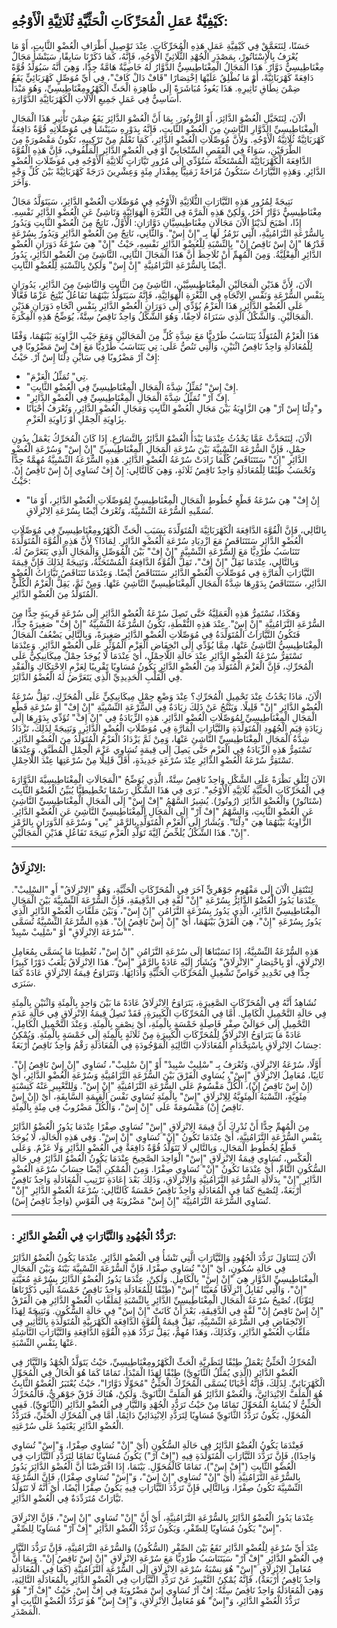 

## كَيْفِيَّةُ عَمَلِ الْمُحَرِّكَاتِ الْحَثِّيَّةِ ثُلَاثِيَّةِ الْأَوْجُهِ:

حَسَنًا، لِنَتَعَمَّقْ فِي كَيْفِيَّةِ عَمَلِ هَذِهِ الْمُحَرِّكَاتِ. عِنْدَ تَوْصِيلِ أَطْرَافِ الْعُضْوِ الثَّابِتِ، أَوْ مَا يُعْرَفُ بِالْإِسْتَاتُورْ، بِمَصْدَرِ الْجُهْدِ الثُّلَاثِيِّ الْأَوْجُهِ، فَإِنَّهُ، كَمَا ذَكَرْنَا سَابِقًا، سَيَنْشَأُ مَجَالٌ مِغْنَاطِيسِيٌّ دَوَّارٌ. هَذَا الْمَجَالُ الْمِغْنَاطِيسِيُّ الدَّوَّارُ لَهُ خَاصِيَّةٌ هَامَّةٌ جِدًّا، وَهِيَ أَنَّهُ سَيُوَلِّدُ قُوَّةً دَافِعَةً كَهْرَبَائِيَّةً، أَوْ مَا نُطْلِقُ عَلَيْهَا اِخْتِصَارًا "قَافْ دَالْ كَافْ"، فِي أَيِّ مُوَصِّلٍ كَهْرَبَائِيٍّ يَقَعُ ضِمْنَ نِطَاقِ تَأْثِيرِهِ. هَذَا يَعُودُ مُبَاشَرَةً إِلَى ظَاهِرَةِ الْحَثِّ الْكَهْرُومِغْنَاطِيسِيِّ، وَهُوَ مَبْدَأٌ أَسَاسِيٌّ فِي عَمَلِ جَمِيعِ الْآلَاتِ الْكَهْرَبَائِيَّةِ الدَّوَّارَةِ.

الْآنَ، لِنَتَخَيَّلِ الْعُضْوَ الدَّائِرَ، أَوْ الرُّوتُورَ. بِمَا أَنَّ الْعُضْوَ الدَّائِرَ يَقَعُ ضِمْنَ تَأْثِيرِ هَذَا الْمَجَالِ الْمِغْنَاطِيسِيِّ الدَّوَّارِ النَّاشِئِ مِنَ الْعُضْوِ الثَّابِتِ، فَإِنَّهُ بِدَوْرِهِ سَيَنْشَأُ فِي مُوَصِّلَاتِهِ قُوَّةٌ دَافِعَةٌ كَهْرَبَائِيَّةٌ ثُلَاثِيَّةُ الْأَوْجُهِ. وَلِأَنَّ مُوَصِّلَاتِ الْعُضْوِ الدَّائِرِ، كَمَا نَعْلَمُ مِنْ تَرْكِيبِهِ، تَكُونُ مَقْصُورَةً مِنَ الطَّرَفَيْنِ، سَوَاءٌ فِي الْقَفَصِ السِّنْجَابِيِّ أَوْ فِي الْعُضْوِ الدَّائِرِ الْمَلْفُوفِ، فَإِنَّ هَذِهِ الْقُوَّةَ الدَّافِعَةَ الْكَهْرَبَائِيَّةَ الْمُسْتَحَثَّةَ سَتُؤَدِّي إِلَى مُرُورِ تَيَّارَاتٍ ثُلَاثِيَّةِ الْأَوْجُهِ فِي مُوَصِّلَاتِ الْعُضْوِ الدَّائِرِ. وَهَذِهِ التَّيَّارَاتُ سَتَكُونُ مُزَاحَةً زَمَنِيًّا بِمِقْدَارِ مِئَةٍ وَعِشْرِينَ دَرَجَةً كَهْرَبَائِيَّةً بَيْنَ كُلِّ وَجْهٍ وَآخَرَ.

نَتِيجَةً لِمُرُورِ هَذِهِ التَّيَّارَاتِ الثُّلَاثِيَّةِ الْأَوْجُهِ فِي مُوَصِّلَاتِ الْعُضْوِ الدَّائِرِ، سَيَتَوَلَّدُ مَجَالٌ مِغْنَاطِيسِيٌّ دَوَّارٌ آخَرُ، وَلَكِنْ هَذِهِ الْمَرَّةَ فِي الثُّغْرَةِ الْهَوَائِيَّةِ وَنَاشِئٌ عَنِ الْعُضْوِ الدَّائِرِ نَفْسِهِ. إِذًا، أَصْبَحَ لَدَيْنَا الْآنَ مَجَالَانِ مِغْنَاطِيسِيَّانِ دَوَّارَانِ: الْأَوَّلُ، نَاتِجٌ مِنَ الْعُضْوِ الثَّابِتِ وَيَدُورُ بِالسُّرْعَةِ التَّزَامُنِيَّةِ، الَّتِي نَرْمُزُ لَهَا بِـ "إِنْ إِسْ". وَالثَّانِي، نَاتِجٌ مِنَ الْعُضْوِ الدَّائِرِ وَيَدُورُ بِسُرْعَةٍ قَدْرُهَا "إِنْ إِسْ نَاقِصُ إِنْ" بِالنِّسْبَةِ لِلْعُضْوِ الدَّائِرِ نَفْسِهِ، حَيْثُ "إِنْ" هِيَ سُرْعَةُ دَوَرَانِ الْعُضْوِ الدَّائِرِ الْفِعْلِيَّةُ. وَمِنَ الْمُهِمِّ أَنْ نُلَاحِظَ أَنَّ هَذَا الْمَجَالَ الثَّانِي، النَّاشِئَ مِنَ الْعُضْوِ الدَّائِرِ، يَدُورُ أَيْضًا بِالسُّرْعَةِ التَّزَامُنِيَّةِ "إِنْ إِسْ" وَلَكِنْ بِالنِّسْبَةِ لِلْعُضْوِ الثَّابِتِ.

الْآنَ، لِأَنَّ هَذَيْنِ الْمَجَالَيْنِ الْمِغْنَاطِيسِيَّيْنِ، النَّاشِئَ مِنَ الثَّابِتِ وَالنَّاشِئَ مِنَ الدَّائِرِ، يَدُورَانِ بِنَفْسِ السُّرْعَةِ وَنَفْسِ الِاتِّجَاهِ فِي الثُّغْرَةِ الْهَوَائِيَّةِ، فَإِنَّهُ سَيَتَوَلَّدُ بَيْنَهُمَا تَفَاعُلٌ يُنْتِجُ عَزْمًا فَعَّالًا عَلَى الْعُضْوِ الدَّائِرِ. هَذَا الْعَزْمُ يُؤَدِّي إِلَى دَوَرَانِ الْعُضْوِ الدَّائِرِ بِنَفْسِ اتِّجَاهِ دَوَرَانِ هَذَيْنِ الْمَجَالَيْنِ. وَالشَّكْلُ الَّذِي سَنَرَاهُ لَاحِقًا، وَهُوَ الشَّكْلُ وَاحِدٌ نَاقِصُ سِتَّةٌ، يُوَضِّحُ هَذِهِ الْفِكْرَةَ.

هَذَا الْعَزْمُ الْمُتَوَلِّدُ يَتَنَاسَبُ طَرْدِيًّا مَعَ شِدَّةِ كُلٍّ مِنَ الْمَجَالَيْنِ وَمَعَ جَيْبِ الزَّاوِيَةِ بَيْنَهُمَا، وَفْقًا لِلْمُعَادَلَةِ وَاحِدٌ نَاقِصُ اثْنَيْنِ، وَالَّتِي تَنُصُّ عَلَى:
تِي يَتَنَاسَبُ طَرْدِيًّا مَعَ إِفْ إِسْ مَضْرُوبًا فِي إِفْ آرْ مَضْرُوبًا فِي سَايْنِ دِلْتَا إِسْ آرْ.
حَيْثُ:
*   "تِي" تُمَثِّلُ الْعَزْمَ.
*   "إِفْ إِسْ" تُمَثِّلُ شِدَّةَ الْمَجَالِ الْمِغْنَاطِيسِيِّ فِي الْعُضْوِ الثَّابِتِ.
*   "إِفْ آرْ" تُمَثِّلُ شِدَّةَ الْمَجَالِ الْمِغْنَاطِيسِيِّ فِي الْعُضْوِ الدَّائِرِ.
*   و"دِلْتَا إِسْ آرْ" هِيَ الزَّاوِيَةُ بَيْنَ مَجَالِ الْعُضْوِ الثَّابِتِ وَمَجَالِ الْعُضْوِ الدَّائِرِ، وَتُعْرَفُ أَحْيَانًا بِزَاوِيَةِ الْحِمْلِ أَوْ زَاوِيَةِ الْعَزْمِ.

الْآنَ، لِنَتَحَدَّثْ عَمَّا يَحْدُثُ عِنْدَمَا يَبْدَأُ الْعُضْوُ الدَّائِرُ بِالتَّسَارُعِ. إِذَا كَانَ الْمُحَرِّكُ يَعْمَلُ بِدُونِ حِمْلٍ، فَإِنَّ السُّرْعَةَ النِّسْبِيَّةَ بَيْنَ سُرْعَةِ الْمَجَالِ الْمِغْنَاطِيسِيِّ "إِنْ إِسْ" وَسُرْعَةِ الْعُضْوِ الدَّائِرِ "إِنْ" سَتَتَنَاقَصُ كُلَّمَا زَادَتْ سُرْعَةُ الْعُضْوِ الدَّائِرِ. هَذِهِ السُّرْعَةُ النِّسْبِيَّةُ مُهِمَّةٌ جِدًّا وَتُحْسَبُ طِبْقًا لِلْمُعَادَلَةِ وَاحِدٌ نَاقِصُ ثَلَاثَةٍ، وَهِيَ كَالتَّالِي:
إِنْ إِفْ تُسَاوِي إِنْ إِسْ نَاقِصُ إِنْ.
حَيْثُ:
*   "إِنْ إِفْ" هِيَ سُرْعَةُ قَطْعِ خُطُوطِ الْمَجَالِ الْمِغْنَاطِيسِيِّ لِمُوَصِّلَاتِ الْعُضْوِ الدَّائِرِ، أَوْ مَا نُسَمِّيهِ السُّرْعَةَ النِّسْبِيَّةَ، وَتُعْرَفُ أَيْضًا بِسُرْعَةِ الِانْزِلَاقِ.

بِالتَّالِي، فَإِنَّ الْقُوَّةَ الدَّافِعَةَ الْكَهْرَبَائِيَّةَ الْمُتَوَلِّدَةَ بِسَبَبِ الْحَثِّ الْكَهْرُومِغْنَاطِيسِيِّ فِي مُوَصِّلَاتِ الْعُضْوِ الدَّائِرِ سَتَتَنَاقَصُ مَعَ ازْدِيَادِ سُرْعَةِ الْعُضْوِ الدَّائِرِ. لِمَاذَا؟ لِأَنَّ هَذِهِ الْقُوَّةَ الْمُتَوَلِّدَةَ تَتَنَاسَبُ طَرْدِيًّا مَعَ السُّرْعَةِ النِّسْبِيَّةِ "إِنْ إِفْ" بَيْنَ الْمُوَصِّلِ وَالْمَجَالِ الَّذِي يَتَعَرَّضُ لَهُ. وَبِالتَّالِي، عِنْدَمَا تَقِلُّ "إِنْ إِفْ"، تَقِلُّ الْقُوَّةُ الدَّافِعَةُ الْمُسْتَحَثَّةُ، وَنَتِيجَةً لِذَلِكَ فَإِنَّ قِيمَةَ التَّيَّارَاتِ الْمَارَّةِ فِي مُوَصِّلَاتِ الْعُضْوِ الدَّائِرِ سَتَتَنَاقَصُ أَيْضًا. وَعِنْدَمَا تَتَنَاقَصُ تَيَّارَاتُ الْعُضْوِ الدَّائِرِ، سَتَتَنَاقَصُ بِدَوْرِهَا شِدَّةُ الْمَجَالِ الْمِغْنَاطِيسِيِّ النَّاشِئِ عَنْهَا. وَمِنْ ثَمَّ، يَقِلُّ الْعَزْمُ الْكُلِّيُّ الْمُتَوَلِّدُ مِنَ الْعُضْوِ الدَّائِرِ.

وَهَكَذَا، تَسْتَمِرُّ هَذِهِ الْعَمَلِيَّةُ حَتَّى تَصِلَ سُرْعَةُ الْعُضْوِ الدَّائِرِ إِلَى سُرْعَةٍ قَرِيبَةٍ جِدًّا مِنَ السُّرْعَةِ التَّزَامُنِيَّةِ "إِنْ إِسْ". عِنْدَ هَذِهِ النُّقْطَةِ، تَكُونُ السُّرْعَةُ النِّسْبِيَّةُ "إِنْ إِفْ" صَغِيرَةً جِدًّا، فَتَكُونُ التَّيَّارَاتُ الْمُتَوَلِّدَةُ فِي مُوَصِّلَاتِ الْعُضْوِ الدَّائِرِ صَغِيرَةً، وَبِالتَّالِي يَضْعُفُ الْمَجَالُ الْمِغْنَاطِيسِيُّ النَّاشِئُ عَنْهَا، مِمَّا يُؤَدِّي إِلَى انْخِفَاضِ الْعَزْمِ الْمُؤَثِّرِ عَلَى الْعُضْوِ الدَّائِرِ. وَعِنْدَمَا تَسْتَقِرُّ سُرْعَةُ الْعُضْوِ الدَّائِرِ عِنْدَ حَالَةِ اللَّاحِمْلِ، أَيْ عِنْدَمَا لَا يُوجَدُ حِمْلٌ مِيكَانِيكِيٌّ عَلَى الْمُحَرِّكِ، فَإِنَّ الْعَزْمَ الْمُتَوَلِّدَ مِنَ الْعُضْوِ الدَّائِرِ يَكُونُ مُسَاوِيًا تَقْرِيبًا لِعَزْمِ الِاحْتِكَاكِ وَالْفَقْدِ فِي الْقَلْبِ الْحَدِيدِيِّ الَّذِي يَتَعَرَّضُ لَهُ الْعُضْوُ الدَّائِرُ.

الْآنَ، مَاذَا يَحْدُثُ عِنْدَ تَحْمِيلِ الْمُحَرِّكِ؟ عِنْدَ وَضْعِ حِمْلٍ مِيكَانِيكِيٍّ عَلَى الْمُحَرِّكِ، تَقِلُّ سُرْعَةُ الْعُضْوِ الدَّائِرِ "إِنْ" قَلِيلًا. وَيَنْتُجُ عَنْ ذَلِكَ زِيَادَةٌ فِي السُّرْعَةِ النِّسْبِيَّةِ "إِنْ إِفْ" أَوْ سُرْعَةِ قَطْعِ الْمَجَالِ الْمِغْنَاطِيسِيِّ لِمُوَصِّلَاتِ الْعُضْوِ الدَّائِرِ. هَذِهِ الزِّيَادَةُ فِي "إِنْ إِفْ" تُؤَدِّي بِدَوْرِهَا إِلَى زِيَادَةِ قِيَمِ الْجُهُودِ الْمُتَوَلِّدَةِ وَالتَّيَّارَاتِ الْمَارَّةِ فِي مُوَصِّلَاتِ الْعُضْوِ الدَّائِرِ. وَنَتِيجَةً لِذَلِكَ، تَزْدَادُ شِدَّةُ الْمَجَالِ الْمِغْنَاطِيسِيِّ النَّاشِئِ عَنْهَا، وَمِنْ ثَمَّ يَزْدَادُ الْعَزْمُ الْمُتَوَلِّدُ مِنَ الْعُضْوِ الدَّائِرِ. تَسْتَمِرُّ هَذِهِ الزِّيَادَةُ فِي الْعَزْمِ حَتَّى يَصِلَ إِلَى قِيمَةٍ تُسَاوِي عَزْمَ الْحِمْلِ الْمُطَبَّقِ، وَعِنْدَهَا تَسْتَقِرُّ سُرْعَةُ الْعُضْوِ الدَّائِرِ عِنْدَ سُرْعَةٍ جَدِيدَةٍ، أَقَلَّ قَلِيلًا مِنْ سُرْعَتِهَا عِنْدَ اللَّاحِمْلِ.

الآنَ لِنُلْقِ نَظْرَةً عَلَى الشَّكْلِ وَاحِدٌ نَاقِصُ سِتَّةٌ، الَّذِي يُوَضِّحُ "الْمَجَالَاتِ الْمِغْنَاطِيسِيَّةَ الدَّوَّارَةَ فِي الْمُحَرِّكَاتِ الْحَثِّيَّةِ ثُلَاثِيَّةِ الْأَوْجُهِ". نَرَى فِي هَذَا الشَّكْلِ رَسْمًا تَخْطِيطِيًّا يُبَيِّنُ الْعُضْوَ الثَّابِتَ (سْتَاتُورْ) وَالْعُضْوَ الدَّائِرَ (رُوتُورْ). يُشِيرُ السَّهْمُ "إِفْ إِسْ" إِلَى الْمَجَالِ الْمِغْنَاطِيسِيِّ النَّاشِئِ عَنِ الْعُضْوِ الثَّابِتِ، وَالسَّهْمُ "إِفْ آرْ" إِلَى الْمَجَالِ الْمِغْنَاطِيسِيِّ النَّاشِئِ عَنِ الْعُضْوِ الدَّائِرِ. الزَّاوِيَةُ بَيْنَهُمَا هِيَ "دِلْتَا". وَيُشَارُ إِلَى الْعَزْمِ الْمُتَوَلِّدِ بِالرَّمْزِ "تِي" وَسُرْعَةِ الدَّوَرَانِ بِالرَّمْزِ "إِنْ". هَذَا الشَّكْلُ يُلَخِّصُ آلِيَّةَ تَوَلُّدِ الْعَزْمِ نَتِيجَةَ تَفَاعُلِ هَذَيْنِ الْمَجَالَيْنِ.

---

### الِانْزِلَاقُ:

لِنَنْتَقِلِ الْآنَ إِلَى مَفْهُومٍ جَوْهَرِيٍّ آخَرَ فِي الْمُحَرِّكَاتِ الْحَثِّيَّةِ، وَهُوَ "الِانْزِلَاقُ" أَوِ "السْلِيبْ".
عِنْدَمَا يَدُورُ الْعُضْوُ الدَّائِرُ بِسُرْعَةِ "إِنْ" لَفَّةٍ فِي الدَّقِيقَةِ، فَإِنَّ السُّرْعَةَ النِّسْبِيَّةَ بَيْنَ الْمَجَالِ الْمِغْنَاطِيسِيِّ الدَّائِرِ، الَّذِي يَدُورُ بِسُرْعَةِ التَّزَامُنِ "إِنْ إِسْ"، وَبَيْنَ مَلَفَّاتِ الْعُضْوِ الدَّائِرِ الَّذِي يَدُورُ بِسُرْعَةِ "إِنْ"، هِيَ الْفَرْقُ بَيْنَهُمَا، أَيْ "إِنْ إِسْ نَاقِصُ إِنْ". هَذِهِ السُّرْعَةُ النِّسْبِيَّةُ تُسَمَّى "سُرْعَةَ الِانْزِلَاقِ" أَوْ "سْلِيبْ سْبِيدْ".

هَذِهِ السُّرْعَةُ النِّسْبِيَّةُ، إِذَا نَسَبْنَاهَا إِلَى سُرْعَةِ التَّزَامُنِ "إِنْ إِسْ"، تُعْطِينَا مَا يُسَمَّى بِمُعَامِلِ الِانْزِلَاقِ، أَوْ بِاخْتِصَارٍ "الِانْزِلَاقُ" وَيُشَارُ إِلَيْهِ عَادَةً بِالرَّمْزِ "إِسْ". هَذَا الِانْزِلَاقُ يَلْعَبُ دَوْرًا كَبِيرًا جِدًّا فِي تَحْدِيدِ خَوَاصِّ تَشْغِيلِ الْمُحَرِّكَاتِ الْحَثِّيَّةِ وَأَدَائِهَا. وَتَتَرَاوَحُ قِيمَةُ الِانْزِلَاقِ عَادَةً كَمَا سَنَرَى.

نُشَاهِدُ أَنَّهُ فِي الْمُحَرِّكَاتِ الصَّغِيرَةِ، يَتَرَاوَحُ الِانْزِلَاقُ عَادَةً مَا بَيْنَ وَاحِدٍ بِالْمِئَةِ وَاثْنَيْنِ بِالْمِئَةِ فِي حَالَةِ التَّحْمِيلِ الْكَامِلِ. أَمَّا فِي الْمُحَرِّكَاتِ الْكَبِيرَةِ، فَقَدْ تَصِلُ قِيمَةُ الِانْزِلَاقِ فِي حَالَةِ عَدَمِ التَّحْمِيلِ إِلَى حَوَالَيْ صِفْرٍ فَاصِلَةٍ خَمْسَةٍ بِالْمِئَةِ، أَيْ نِصْفٍ بِالْمِئَةِ. وَعِنْدَ التَّحْمِيلِ الْكَامِلِ، عَادَةً مَا يَتَرَاوَحُ الِانْزِلَاقُ لِلْمُحَرِّكَاتِ الْكَبِيرَةِ مِنْ ثَلَاثَةٍ بِالْمِئَةِ إِلَى خَمْسَةٍ بِالْمِئَةِ. وَيُمْكِنُ حِسَابُ الِانْزِلَاقِ بِاسْتِخْدَامِ الْمُعَادَلَاتِ التَّالِيَةِ الْمَوْجُودَةِ فِي الْمُعَادَلَةِ رَقْمُ وَاحِدٌ نَاقِصُ أَرْبَعَةٌ:

أَوَّلًا، سُرْعَةُ الِانْزِلَاقِ، وَتُعْرَفُ بِـ "سْلِيبْ سْبِيدْ" أَوْ "إِنْ سْلِيبْ"، تُسَاوِي "إِنْ إِسْ نَاقِصُ إِنْ".
ثَانِيًا، مُعَامِلُ الِانْزِلَاقِ "إِسْ"، يُسَاوِي الْفَرْقَ بَيْنَ السُّرْعَةِ التَّزَامُنِيَّةِ وَسُرْعَةِ الْعُضْوِ الدَّائِرِ، أَيْ (إِنْ إِسْ نَاقِصُ إِنْ)، الْكُلُّ مَقْسُومٌ عَلَى السُّرْعَةِ التَّزَامُنِيَّةِ "إِنْ إِسْ".
وَلِلتَّعْبِيرِ عَنْهُ كَنِسْبَةٍ مِئَوِيَّةٍ، النِّسْبَةُ الْمِئَوِيَّةُ لِلِانْزِلَاقِ "إِسْ" بِالْمِئَةِ تُسَاوِي نَفْسَ الْقِيمَةِ السَّابِقَةِ، أَيْ (إِنْ إِسْ نَاقِصُ إِنْ) مَقْسُومَةً عَلَى "إِنْ إِسْ"، وَالْكُلُّ مَضْرُوبٌ فِي مِئَةٍ بِالْمِئَةِ.

مِنَ الْمُهِمِّ جِدًّا أَنْ نُدْرِكَ أَنَّ قِيمَةَ الِانْزِلَاقِ "إِسْ" تُسَاوِي صِفْرًا عِنْدَمَا يَدُورُ الْعُضْوُ الدَّائِرُ بِنَفْسِ السُّرْعَةِ التَّزَامُنِيَّةِ، أَيْ عِنْدَمَا تَكُونُ "إِنْ" تُسَاوِي "إِنْ إِسْ". وَفِي هَذِهِ الْحَالَةِ، لَا يُوجَدُ قَطْعٌ لِخُطُوطِ الْمَجَالِ، وَبِالتَّالِي لَا تَتَوَلَّدُ قُوَّةٌ دَافِعَةٌ فِي الْعُضْوِ الدَّائِرِ وَلَا عَزْمٌ. وَعَلَى الْعَكْسِ، تُسَاوِي قِيمَةُ الِانْزِلَاقِ "إِسْ" الْوَاحِدَ الصَّحِيحَ عِنْدَمَا يَكُونُ الْعُضْوُ الدَّائِرُ فِي حَالَةِ السُّكُونِ التَّامِّ، أَيْ عِنْدَمَا تَكُونُ "إِنْ" تُسَاوِي صِفْرًا.
وَمِنَ الْمُمْكِنِ أَيْضًا حِسَابُ سُرْعَةِ الْعُضْوِ الدَّائِرِ "إِنْ" بِدَلَالَةِ السُّرْعَةِ التَّزَامُنِيَّةِ وَالِانْزِلَاقِ، وَذَلِكَ بَعْدَ إِعَادَةِ تَرْتِيبِ الْمُعَادَلَةِ وَاحِدٌ نَاقِصُ أَرْبَعَةٌ، لِتُصْبِحَ كَمَا فِي الْمُعَادَلَةِ وَاحِدٌ نَاقِصُ خَمْسَةٌ كَالتَّالِي:
سُرْعَةُ الْعُضْوِ الدَّائِرِ "إِنْ" تُسَاوِي السُّرْعَةَ التَّزَامُنِيَّةَ "إِنْ إِسْ" مَضْرُوبَةً فِي الْقَوْسِ (وَاحِدٌ نَاقِصُ إِسْ).

---

### : تَرَدُّدُ الْجُهُودِ وَالتَّيَّارَاتِ فِي الْعُضْوِ الدَّائِرِ:

الْآنَ لِنَتَنَاوَلَ تَرَدُّدَ الْجُهُودِ وَالتَّيَّارَاتِ الَّتِي تَنْشَأُ فِي الْعُضْوِ الدَّائِرِ.
عِنْدَمَا يَكُونُ الْعُضْوُ الدَّائِرُ فِي حَالَةِ سُكُونٍ، أَيْ "إِنْ" تُسَاوِي صِفْرًا، فَإِنَّ السُّرْعَةَ النِّسْبِيَّةَ بَيْنَهُ وَبَيْنَ الْمَجَالِ الْمِغْنَاطِيسِيِّ الدَّوَّارِ هِيَ "إِنْ إِسْ" بِالْكَامِلِ. وَلَكِنْ، عِنْدَمَا يَدُورُ الْعُضْوُ الدَّائِرُ بِسُرْعَةٍ مُعَيَّنَةٍ "إِنْ"، وَالَّتِي تُقَابِلُ انْزِلَاقًا مُعَيَّنًا "إِسْ" (طِبْقًا لِلْمُعَادَلَةِ وَاحِدٌ نَاقِصُ خَمْسَةٌ الَّتِي ذَكَرْنَاهَا لِتَوِّنَا)، تُصْبِحُ سُرْعَةُ الْمَجَالِ الْمِغْنَاطِيسِيِّ الدَّائِرِ بِالنِّسْبَةِ لِمَلَفَّاتِ الْعُضْوِ الدَّائِرِ هِيَ الْفَرْقُ "إِنْ إِسْ نَاقِصُ إِنْ" لَفَّةٍ فِي الدَّقِيقَةِ، بَعْدَ أَنْ كَانَتْ "إِنْ إِسْ" فِي حَالَةِ السُّكُونِ. وَنَتِيجَةً لِهَذَا الِانْخِفَاضِ فِي السُّرْعَةِ النِّسْبِيَّةِ، تَقِلُّ قِيمَةُ الْقُوَّةِ الدَّافِعَةِ الْكَهْرَبِيَّةِ الْمُتَوَلِّدَةِ بِالتَّأْثِيرِ فِي مَلَفَّاتِ الْعُضْوِ الدَّائِرِ، وَكَذَلِكَ، وَهَذَا مُهِمٌّ، يَقِلُّ تَرَدُّدُ هَذِهِ الْقُوَّةِ الدَّافِعَةِ وَالتَّيَّارَاتِ النَّاشِئَةِ عَنْهَا بِنَفْسِ النِّسْبَةِ.

الْمُحَرِّكُ الْحَثِّيُّ يَعْمَلُ طِبْقًا لِنَظَرِيَّةِ الْحَثِّ الْكَهْرُومِغْنَاطِيسِيِّ، حَيْثُ يَتَوَلَّدُ الْجُهْدُ وَالتَّيَّارُ فِي الْعُضْوِ الدَّائِرِ (الَّذِي يُمَثِّلُ الثَّانَوِيَّ) طِبْقًا لِهَذَا الْمَبْدَأِ، تَمَامًا كَمَا هُوَ الْحَالُ فِي الْمُحَوِّلِ الْكَهْرَبَائِيِّ. لِذَلِكَ، فَإِنَّهُ أَحْيَانًا يُسَمَّى الْمُحَرِّكُ الْحَثِّيُّ "مُحَوِّلًا دَوَّارًا"، حَيْثُ يُعْتَبَرُ الْعُضْوُ الثَّابِتُ هُوَ الْمَلَفَّ الِابْتِدَائِيَّ، وَالْعُضْوُ الدَّائِرُ هُوَ الْمَلَفَّ الثَّانَوِيَّ. وَلَكِنْ، هُنَاكَ فَرْقٌ جَوْهَرِيٌّ، فَالْمُحَرِّكُ الْحَثِّيُّ لَا يُشَابِهُ الْمُحَوِّلَ تَمَامًا مِنْ حَيْثُ تَرَدُّدِ الْجُهْدِ وَالتَّيَّارِ فِي الْعُضْوِ الدَّائِرِ (الثَّانَوِيِّ). فَفِي الْمُحَوِّلِ، يَكُونُ تَرَدُّدُ الثَّانَوِيِّ مُسَاوِيًا لِتَرَدُّدِ الِابْتِدَائِيِّ دَائِمًا، أَمَّا فِي الْمُحَرِّكِ الْحَثِّيِّ، فَتَرَدُّدُ الْعُضْوِ الدَّائِرِ يَعْتَمِدُ عَلَى سُرْعَتِهِ.

فَعِنْدَمَا يَكُونُ الْعُضْوُ الدَّائِرُ فِي حَالَةِ السُّكُونِ (أَيْ "إِنْ" تُسَاوِي صِفْرًا، وَ"إِسْ" تُسَاوِي وَاحِدًا)، فَإِنَّ تَرَدُّدَ التَّيَّارَاتِ الْمُتَوَلِّدَةِ فِيهِ ("إِفْ آرْ") يَكُونُ مُسَاوِيًا تَمَامًا لِتَرَدُّدِ التَّيَّارَاتِ فِي الْعُضْوِ الثَّابِتِ ("إِفْ إِسْ")، تَمَامًا كَالْمُحَوِّلِ. بَيْنَمَا، إِذَا افْتَرَضْنَا أَنَّ الْعُضْوَ الدَّائِرَ يَدُورُ بِالسُّرْعَةِ التَّزَامُنِيَّةِ (أَيْ "إِنْ" تُسَاوِي "إِنْ إِسْ"، وَ"إِسْ" تُسَاوِي صِفْرًا)، فَإِنَّ السُّرْعَةَ النِّسْبِيَّةَ تَكُونُ صِفْرًا، وَبِالتَّالِي فَإِنَّ تَرَدُّدَ التَّيَّارَاتِ فِيهِ يَكُونُ صِفْرًا أَيْضًا، أَيْ أَنَّهُ لَا تَتَوَلَّدُ تَيَّارَاتٌ مُتَرَدِّدَةٌ فِي الْعُضْوِ الدَّائِرِ.

عِنْدَمَا يَدُورُ الْعُضْوُ الدَّائِرُ بِالسُّرْعَةِ التَّزَامُنِيَّةِ، أَيْ أَنَّ "إِنْ" تُسَاوِي "إِنْ إِسْ"، فَإِنَّ الِانْزِلَاقَ "إِسْ" يَكُونُ مُسَاوِيًا لِلصِّفْرِ، وَيَكُونُ تَرَدُّدُ الْعُضْوِ الدَّائِرِ "إِفْ آرْ" مُسَاوِيًا لِلصِّفْرِ.

عِنْدَ أَيِّ سُرْعَةٍ لِلْعُضْوِ الدَّائِرِ تَقَعُ بَيْنَ الصِّفْرِ (السُّكُونُ) وَالسُّرْعَةِ التَّزَامُنِيَّةِ، فَإِنَّ تَرَدُّدَ التَّيَّارِ فِي الْعُضْوِ الدَّائِرِ "إِفْ آرْ" سَيَتَنَاسَبُ طَرْدِيًّا مَعَ سُرْعَةِ الِانْزِلَاقِ "إِنْ إِسْ نَاقِصُ إِنْ". وَبِمَا أَنَّ مُعَامِلَ الِانْزِلَاقِ "إِسْ" هُوَ نِسْبَةُ سُرْعَةِ الِانْزِلَاقِ إِلَى السُّرْعَةِ التَّزَامُنِيَّةِ (كَمَا فِي الْمُعَادَلَةِ وَاحِدٌ نَاقِصُ أَرْبَعَةٌ)، فَإِنَّهُ يُمْكِنُ التَّعْبِيرُ عَنْ تَرَدُّدِ التَّيَّارَاتِ فِي الْعُضْوِ الدَّائِرِ بِالْمُعَادَلَةِ التَّالِيَةِ، وَهِيَ الْمُعَادَلَةُ وَاحِدٌ نَاقِصُ سِتَّةٌ:
إِفْ آرْ تُسَاوِي إِسْ مَضْرُوبَةً فِي إِفْ إِسْ.
حَيْثُ "إِفْ آرْ" هُوَ تَرَدُّدُ الْعُضْوِ الدَّائِرِ، وَ"إِسْ" هُوَ مُعَامِلُ الِانْزِلَاقِ، وَ"إِفْ إِسْ" هُوَ تَرَدُّدُ الْعُضْوِ الثَّابِتِ أَوِ الْمَصْدَرِ.
